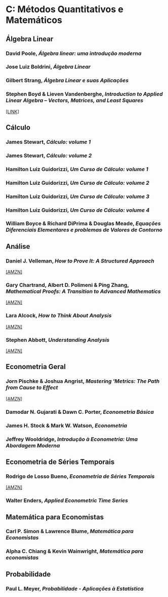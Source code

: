# C: Métodos Quantitativos e Matemáticos

## Álgebra Linear

### David Poole, *Álgebra linear: uma introdução moderna*
### Jose Luiz Boldrini, *Álgebra Linear*
### Gilbert Strang, *Álgebra Linear e suas Aplicações*
### Stephen Boyd & Lieven Vandenberghe, *Introduction to Applied Linear Algebra – Vectors, Matrices, and Least Squares*
[[LINK]](https://web.stanford.edu/~boyd/vmls/)

## Cálculo

### James Stewart, *Cálculo: volume 1*
### James Stewart, *Cálculo: volume 2*
### Hamilton Luiz Guidorizzi, *Um Curso de Cálculo: volume 1*
### Hamilton Luiz Guidorizzi, *Um Curso de Cálculo: volume 2*
### Hamilton Luiz Guidorizzi, *Um Curso de Cálculo: volume 3*
### Hamilton Luiz Guidorizzi, *Um Curso de Cálculo: volume 4*

### William Boyce & Richard DiPrima & Douglas Meade, *Equações Diferenciais Elementares e problemas de Valores de Contorno*

## Análise

### Daniel J. Velleman, *How to Prove It: A Structured Approach*
[[AMZN]](https://www.amazon.com.br/How-Prove-Structured-Daniel-Velleman/dp/1108439535/)
### Gary Chartrand, Albert D. Polimeni & Ping Zhang, *Mathematical Proofs: A Transition to Advanced Mathematics*
[[AMZN]](https://www.amazon.com.br/Mathematical-Proofs-International-Transition-Mathematics-ebook/dp/B00IZ0L5II/)
### Lara Alcock, *How to Think About Analysis*
[[AMZN]](https://www.amazon.com.br/How-Think-About-Analysis-English-ebook/dp/B00O94K6NO/)
### Stephen Abbott, *Understanding Analysis*
[[AMZN]](https://www.amazon.com.br/Understanding-Analysis-Undergraduate-Mathematics-English-ebook/dp/B00XWDQUH4/)


## Econometria Geral

### Jorn Pischke & Joshua Angrist, *Mastering 'Metrics: The Path from Cause to Effect*
[[AMZN]](https://www.amazon.com.br/Mastering-Metrics-Path-Cause-Effect/dp/0691152845/)

### Damodar N. Gujarati & Dawn C. Porter, *Econometria Básica*
### James H. Stock & Mark W. Watson, *Econometria*
### Jeffrey Wooldridge, *Introdução à Econometria: Uma Abordagem Moderna*

## Econometria de Séries Temporais

### Rodrigo de Losso Bueno, *Econometria de Séries Temporais*

[[AMZN]](https://www.amazon.com.br/Econometria-S%C3%A9ries-Temporais-Rodrigo-Silveira/dp/8522106428)

### Walter Enders, *Applied Econometric Time Series*

## Matemática para Economistas

### Carl P. Simon & Lawrence Blume, *Matemática para Economistas*
### Alpha C. Chiang & Kevin Wainwright, *Matemática para economistas*


## Probabilidade

### Paul L. Meyer, *Probabilidade - Aplicações à Estatística*
